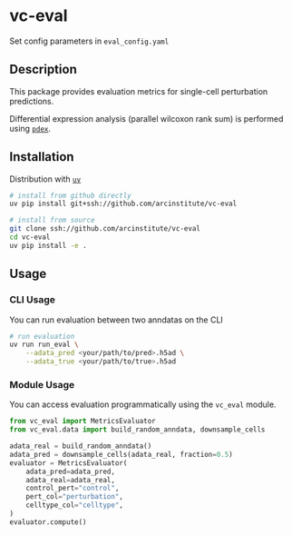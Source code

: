 # vc-eval

Set config parameters in `eval_config.yaml`

## Description

This package provides evaluation metrics for single-cell perturbation predictions.

Differential expression analysis (parallel wilcoxon rank sum) is performed using [`pdex`](https://github.com/arcinstitute/pdex).

## Installation

Distribution with [`uv`](https://docs.astral.sh/uv/)

```bash
# install from github directly
uv pip install git+ssh://github.com/arcinstitute/vc-eval

# install from source
git clone ssh://github.com/arcinstitute/vc-eval
cd vc-eval
uv pip install -e .
```

## Usage

### CLI Usage

You can run evaluation between two anndatas on the CLI

```bash
# run evaluation
uv run run_eval \
    --adata_pred <your/path/to/pred>.h5ad \
    --adata_true <your/path/to/true>.h5ad
```

### Module Usage

You can access evaluation programmatically using the `vc_eval` module.

```python
from vc_eval import MetricsEvaluator
from vc_eval.data import build_random_anndata, downsample_cells

adata_real = build_random_anndata()
adata_pred = downsample_cells(adata_real, fraction=0.5)
evaluator = MetricsEvaluator(
    adata_pred=adata_pred,
    adata_real=adata_real,
    control_pert="control",
    pert_col="perturbation",
    celltype_col="celltype",
)
evaluator.compute()
```

